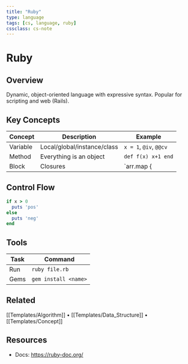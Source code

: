 ```yaml
---
title: "Ruby"
type: language
tags: [cs, language, ruby]
cssclass: cs-note
---
```


# Ruby

## Overview
Dynamic, object-oriented language with expressive syntax. Popular for scripting and web (Rails).

## Key Concepts
| Concept | Description | Example |
|---------|-------------|---------|
| Variable | Local/global/instance/class | `x = 1`, `@iv`, `@@cv` |
| Method | Everything is an object | `def f(x) x+1 end` |
| Block | Closures | `arr.map { |x| x+1 }` |

## Control Flow
```ruby
if x > 0
  puts 'pos'
else
  puts 'neg'
end
```

## Tools
| Task | Command |
|------|---------|
| Run | `ruby file.rb` |
| Gems | `gem install <name>` |

## Related
[[Templates/Algorithm]] • [[Templates/Data_Structure]] • [[Templates/Concept]]

## Resources
- Docs: https://ruby-doc.org/

